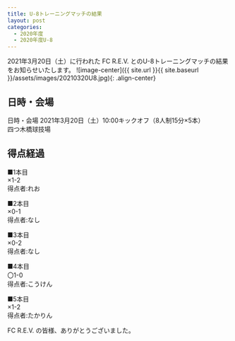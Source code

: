 ```yaml
---
title: U-8トレーニングマッチの結果
layout: post
categories:
  - 2020年度
  - 2020年度U-8
---
```


2021年3月20日（土）に行われた FC R.E.V. とのU-8トレーニングマッチの結果をお知らせいたします。
![image-center]({{ site.url }}{{ site.baseurl }}/assets/images/20210320U8.jpg){: .align-center}


## 日時・会場

日時・会場
2021年3月20日（土）10:00キックオフ（8人制15分×5本）<br>
四つ木橋球技場

## 得点経過

■1本目<br>
×1-2<br>
得点者:れお

■2本目<br>
×0-1<br>
得点者:なし

■3本目<br>
×0-2<br>
得点者:なし

■4本目<br>
〇1-0<br>
得点者:こうけん

■5本目<br>
×1-2<br>
得点者:たかりん


FC R.E.V. の皆様、ありがとうございました。
